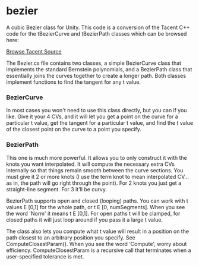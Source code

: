 # bezier
A cubic Bezier class for Unity. This code is a conversion of the Tacent C++ code for the tBezierCurve and tBezierPath classes which can be browsed here:

[Browse Tacent Source](http://upperboundsinteractive.com/Tacent/Modules/index.html)

The Bezier.cs file contains two classes, a simple BezierCurve class that implements the standard Bernstein polynomials, and a BezierPath class that essentially joins the curves together to create a longer path. Both classes implement functions to find the tangent for any t value.




### BezierCurve

In most cases you won't need to use this class directly, but you can if you like. Give it your 4 CVs, and it will let you get a point on the curve for a particular t value, get the tangent for a particular t value, and find the t value of the closest point on the curve to a point you specify.


### BezierPath
This one is much more powerful. It allows you to only construct it with the knots you want interpolated. It will compute the necessary extra CVs internally so that things remain smooth between the curve sections. You must give it 2 or more knots (I use the term knot to mean interpolated CV... as in, the path will go right through the point). For 2 knots you just get a straight-line segment. For 3 it'll be curvy.

BezierPath supports open and closed (looping) paths. You can work with t values E [0,1] for the whole path, or t E [0, numSegments]. When you see the word 'Norm' it means t E [0,1]. For open paths t will be clamped, for closed paths it will just loop around if you pass it a large t value.

The class also lets you compute what t value will result in a position on the path closest to an arbitrary position you specify. See ComputeClosestParam(). When you see the word 'Compute', worry about efficiency. ComputeClosestParam is a recursive call that terminates when a user-specified tolerance is met.




